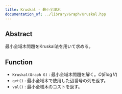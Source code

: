 ```yaml
---
title: Kruskal - 最小全域木
documentation_of: ../library/Graph/Kruskal.hpp
---
```


<script type="text/javascript" async src="https://cdnjs.cloudflare.com/ajax/libs/mathjax/2.7.7/MathJax.js?config=TeX-MML-AM_CHTML">
</script>
<script type="text/x-mathjax-config">
 MathJax.Hub.Config({
 tex2jax: {
 inlineMath: [['$', '$'] ],
 displayMath: [ ['$$','$$'], ["\\[","\\]"] ]
 }
 });
</script>

## Abstract

最小全域木問題をKruskal法を用いて求める。

## Function

- `Kruskal(Graph G)` : 最小全域木問題を解く。$O(E \log V)$
- `get()` : 最小全域木で使用した辺番号の列を返す。
- `val()` : 最小全域木のコストを返す。
